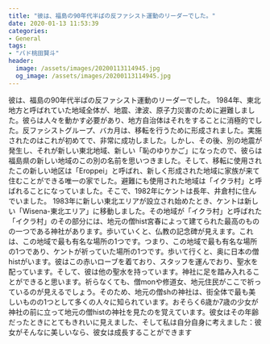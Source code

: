 ```yaml
---
title: "彼は、福島の90年代半ばの反ファシスト運動のリーダーでした。"
date: 2020-01-13 11:53:39
categories:
- General
tags:
- "バド桃田賢斗"
header:
  image: /assets/images/20200113114945.jpg
  og_image: /assets/images/20200113114945.jpg
---
```


彼は、福島の90年代半ばの反ファシスト運動のリーダーでした。 1984年、東北地方と呼ばれていた地域全体が、地震、津波、原子力災害のために避難しました。彼らは人々を動かす必要があり、地方自治体はそれをすることに消極的でした。反ファシストグループ、バカ月は、移転を行うために形成されました。実施されたのはこれが初めてで、非常に成功しました。しかし、その後、別の地震が発生し、それが新しい東北地域、新しい「恥のゆりかご」になったので、彼らは福島県の新しい地域のこの別の名前を思いつきました。そして、移転に使用されたこの新しい地区は「Eroppei」と呼ばれ、新しく形成された地域に家族が来て住むことができる唯一の家でした。避難にも使用された地域は「イクラ村」と呼ばれることになっていました。そこで、1982年にケントは長年、井倉村に住んでいました。 1983年に新しい東北エリアが設立され始めたとき、ケントは新しい「Wisena-東北エリア」に移動しました。その地域が「イクラ村」と呼ばれた「イクラ村」のその部分には、地元の僧hist宮春によって建てられた最高のものの一つである神社があります。歩いていくと、仏教の記念碑が見えます。これは、この地域で最も有名な場所の1つです。つまり、この地域で最も有名な場所の1つであり、ケントが祈っていた場所の1つです。歩いて行くと、奥に日本の僧histがいます。彼はこの赤いローブを着ており、スタッフを運んでおり、聖水を配っています。そして、彼は他の聖水を持っています。神社に足を踏み入れることができると思います。祈らなくても、僧monや修道女、地元住民がここで祈っているのが見えるでしょう。そのため、地元の僧shの神社は、街全体で最も美しいものの1つとして多くの人々に知られています。おそらく6歳か7歳の少女が神社の前に立って地元の僧histの神社を見たのを覚えています。彼女はその年齢だったときにとてもきれいに見えました、そして私は自分自身に考えました：彼女がそんなに美しいなら、彼女は成長することができます

